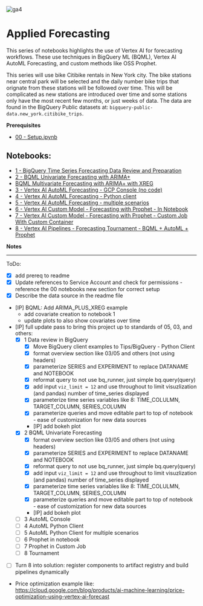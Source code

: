 ![ga4](https://www.google-analytics.com/collect?v=2&tid=G-6VDTYWLKX6&cid=1&en=page_view&sid=1&dl=statmike%2Fvertex-ai-mlops%2FApplied+Forecasting&dt=readme.md)

# Applied Forecasting
This series of notebooks highlights the use of Vertex AI for forecasting workflows.  These use techniques in BigQuery ML (BQML), Vertex AI AutoML Forecasting, and custom methods like OSS Prophet.

This series will use bike Citibike rentals in New York city. The bike stations near central park will be selected and the daily number bike trips that orignate from these stations will be followed over time. This will be complicated as new stations are introduced over time and some stations only have the most recent few months, or just weeks of data.  The data are found in the BigQuery Public datasets at: `bigquery-public-data.new_york.citibike_trips`.

**Prerequisites**
- [00 - Setup.ipynb](../00%20-%20Setup/00%20-%20Environment%20Setup.ipynb)

## Notebooks:
- [1 - BigQuery Time Series Forecasting Data Review and Preparation](./1%20-%20BigQuery%20Time%20Series%20Forecasting%20Data%20Review%20and%20Preparation.ipynb)
- [2 - BQML Univariate Forecasting with ARIMA+](./2%20-%20BQML%20Univariate%20Forecasting%20with%20ARIMA+.ipynb)
- [BQML Multivariate Forecasting with ARIMA+ with XREG](./2%20-%20BQML%20Multivariate%20Forecasting%20with%20ARIMA+%20XREG.ipynb)
- [3 - Vertex AI AutoML Forecasting - GCP Console (no code)](./3%20-%20Vertex%20AI%20AutoML%20Forecasting%20-%20GCP%20Console%20(no%20code).ipynb)
- [4 - Vertex AI AutoML Forecasting - Python client](./4%20-%20Vertex%20AI%20AutoML%20Forecasting%20-%20Python%20client.ipynb)
- [5 - Vertex AI AutoML Forecasting - multiple scenarios](./5%20-%20Vertex%20AI%20AutoML%20Forecasting%20-%20multiple%20scenarios.ipynb)
- [6 - Vertex AI Custom Model - Forecasting with Prophet - In Notebook](./6%20-%20Vertex%20AI%20Custom%20Model%20-%20Forecasting%20with%20Prophet%20-%20In%20Notebook.ipynb)
- [7 - Vertex AI Custom Model - Forecasting with Prophet - Custom Job With Custom Container](./7%20-%20Vertex%20AI%20Custom%20Model%20-%20Forecasting%20with%20Prophet%20-%20Custom%20Job%20With%20Custom%20Container.ipynb)
- [8 - Vertex AI Pipelines - Forecasting Tournament - BQML + AutoML + Prophet](./8%20-%20Vertex%20AI%20Pipelines%20-%20Forecasting%20Tournament%20-%20BQML%20+%20AutoML%20+%20Prophet.ipynb)

**Notes**

---
ToDo:
- [X] add prereq to readme
- [X] Update references to Service Account and check for permissions - reference the 00 notebooks new section for correct setup
- [X] Describe the data source in the readme file
- [IP] BQML: Add ARIMA_PLUS_XREG example
    - add covariate creation to notebook 1
    - update plots to also show covariates over time
- [IP] full update pass to bring this project up to standards of 05, 03, and others:
    - [X] 1 Data review in BigQuery
        - [X] Move BigQuery client examples to Tips/BigQuery - Python Client
        - [X] format overview section like 03/05 and others (not using headers)
        - [X] parameterize SERIES and EXPERIMENT to replace DATANAME and NOTEBOOK
        - [X] reformat query to not use bq_runner, just simple bq.query(query)
        - [X] add input `viz_limit = 12` and use throughout to limit visuzlization (and pandas) number of time_series displayed
        - [X] parameterize time series variables like 8: TIME_COLULMN, TARGET_COLUMN, SERIES_COLUMN
        - [X] parameterize queries and move editable part to top of notebook - ease of customization for new data sources
        - [IP] add bokeh plot
    - [X] 2 BQML Univariate Forecasting
        - [X] format overview section like 03/05 and others (not using headers)
        - [X] parameterize SERIES and EXPERIMENT to replace DATANAME and NOTEBOOK
        - [X] reformat query to not use bq_runner, just simple bq.query(query)
        - [X] add input `viz_limit = 12` and use throughout to limit visuzlization (and pandas) number of time_series displayed
        - [X] parameterize time series variables like 8: TIME_COLULMN, TARGET_COLUMN, SERIES_COLUMN
        - [X] parameterize queries and move editable part to top of notebook - ease of customization for new data sources
        - [IP] add bokeh plot
    - [ ] 3 AutoML Console
    - [ ] 4 AutoML Python Client
    - [ ] 5 AutoML Python Client for multiple scenarios
    - [ ] 6 Prophet in notebook
    - [ ] 7 Prophet in Custom Job
    - [ ] 8 Tournament
- [ ] Turn 8 into solution: register components to artifact registry and build pipelines dynamically
- Price optimization example like: https://cloud.google.com/blog/products/ai-machine-learning/price-optimization-using-vertex-ai-forecast












